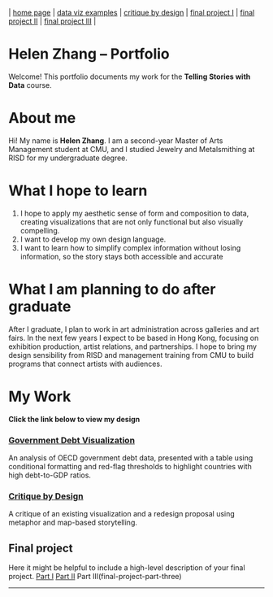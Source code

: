 | [home page](https://helenyuxuan.github.io/Helen-Zhang-portfolio/critique-by-design) | [data viz examples](dataviz-examples.md) | [critique by design](critique-by-design.md) | [final project I](final-project-part-one) | [final project II](final-project-part-two) | [final project III](final-project-part-three) |

# Helen Zhang – Portfolio

Welcome! This portfolio documents my work for the **Telling Stories with Data** course.  

# About me
Hi! My name is **Helen Zhang**. I am a second-year Master of Arts Management student at CMU, and I studied Jewelry and Metalsmithing at RISD for my undergraduate degree.

# What I hope to learn
1. I hope to apply my aesthetic sense of form and composition to data, creating visualizations that are not only functional but also visually compelling.
2. I want to develop my own design language.
3. I want to learn how to simplify complex information without losing information, so the story stays both accessible and accurate

# What I am planning to do after graduate
After I graduate, I plan to work in art administration across galleries and art fairs. In the next few years I expect to be based in Hong Kong, focusing on exhibition production, artist relations, and partnerships. I hope to bring my design sensibility from RISD and management training from CMU to build programs that connect artists with audiences.

# My Work

**Click the link below to view my design**

 ### [Government Debt Visualization](dataviz-examples.md)  
  An analysis of OECD government debt data, presented with a table using conditional formatting and red-flag thresholds to highlight countries with high debt-to-GDP ratios.  

 ### [Critique by Design](critique-by-design.md)  
  A critique of an existing visualization and a redesign proposal using metaphor and map-based storytelling.  

## Final project
Here it might be helpful to include a high-level description of your final project. 
[Part I](final-project-part-one)
[Part II](final-project-part-two)
Part III(final-project-part-three)

---



